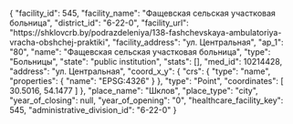 {
    "facility_id": 545,
    "facility_name": "Фащевская сельская участковая больница",
    "district_id": "6-22-0",
    "facility_url": "https:\/\/shklovcrb.by\/podrazdeleniya\/138-fashchevskaya-ambulatoriya-vracha-obshchej-praktiki",
    "facility_address": "ул. Центральная",
    "ap_1": "80",
    "name": "Фащевская сельская участковая больница",
    "type": "Больницы",
    "state": "public institution",
    "stats": [],
    "med_id": 10214428,
    "address": "ул. Центральная",
    "coord_x_y": {
        "crs": {
            "type": "name",
            "properties": {
                "name": "EPSG:4326"
            }
        },
        "type": "Point",
        "coordinates": [
            30.5016,
            54.1477
        ]
    },
    "place_name": "Шклов",
    "place_type": "city",
    "year_of_closing": null,
    "year_of_opening": "0",
    "healthcare_facility_key": 545,
    "administrative_division_id": "6-22-0"
}